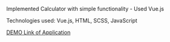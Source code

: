 Implemented Calculator with simple functionality - Used Vue.js

Technologies used: Vue.js, HTML, SCSS, JavaScript

[DEMO Link of Application](https://leonid-vegera.github.io/vue-calculator/)
